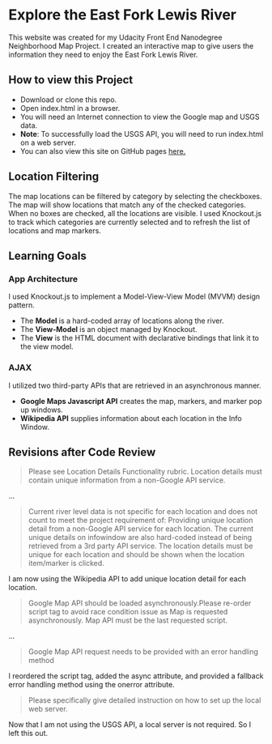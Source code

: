 # Explore the East Fork Lewis River
This website was created for my Udacity Front End Nanodegree Neighborhood Map Project. I created an interactive map to give users the information they need to enjoy the East Fork Lewis River.

## How to view this Project
* Download or clone this repo.
* Open index.html in a browser.
* You will need an Internet connection to view the Google map and USGS data.
* __Note__: To successfully load the USGS API, you will need to run index.html on a web server.
* You can also view this site on GitHub pages [here.](http://gregdavenportdesign.com/Explore-the-East-Fork-Lewis/)

## Location Filtering

The map locations can be filtered by category by selecting the checkboxes. The map will show locations that match any of the checked categories. When no boxes are checked, all the locations are visible. I used Knockout.js to track which categories are currently selected and to refresh the list of locations and map markers.

## Learning Goals

### App Architecture
I used Knockout.js to implement a Model-View-View Model (MVVM) design pattern.

* The __Model__ is a hard-coded array of locations along the river.
* The __View-Model__ is an object managed by Knockout.
* The __View__ is the HTML document with declarative bindings that link it to the view model.

### AJAX
I utilized two third-party APIs that are retrieved in an asynchronous manner.

* __Google Maps Javascript API__ creates the map, markers, and marker pop up windows.
* __Wikipedia API__ supplies information about each location in the Info Window.

## Revisions after Code Review

> Please see Location Details Functionality rubric. Location details must contain unique information from a non-Google API service.

...

> Current river level data is not specific for each location and does not count to meet the project requirement of: Providing unique location detail from a non-Google API service for each location. The current unique details on infowindow are also hard-coded instead of being retrieved from a 3rd party API service. The location details must be unique for each location and should be shown when the location item/marker is clicked.

I am now using the Wikipedia API to add unique location detail for each location.

> Google Map API should be loaded asynchronously.Please re-order script tag to avoid race condition issue as Map is requested asynchronously. Map API must be the last requested script.

...

> Google Map API request needs to be provided with an error handling method

I reordered the script tag, added the async attribute, and provided a fallback error handling method using the onerror attribute.

> Please specifically give detailed instruction on how to set up the local web server.

Now that I am not using the USGS API, a local server is not required. So I left this out.
